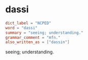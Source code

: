 # dassi

``` toml
dict_label = "NCPED"
word = "dassi"
summary = "seeing; understanding."
grammar_comment = "mfn."
also_written_as = ["dassin"]
```

seeing; understanding.

